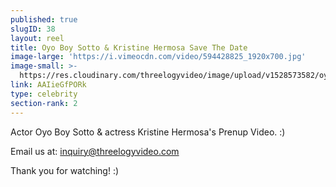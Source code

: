 ```yaml
---
published: true
slugID: 38
layout: reel
title: Oyo Boy Sotto & Kristine Hermosa Save The Date
image-large: 'https://i.vimeocdn.com/video/594428825_1920x700.jpg'
image-small: >-
  https://res.cloudinary.com/threelogyvideo/image/upload/v1528573582/oyotin-02.jpg
link: AAIieGfPORk
type: celebrity
section-rank: 2
---
```

Actor Oyo Boy Sotto & actress Kristine Hermosa's Prenup Video. :)

Email us at: inquiry@threelogyvideo.com

Thank you for watching! :)
